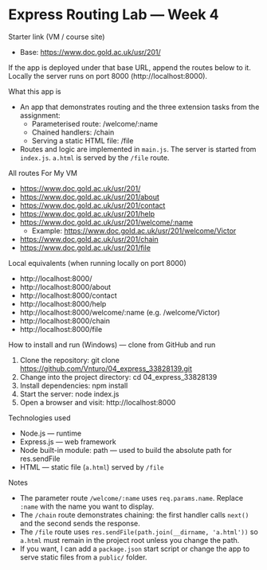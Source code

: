 # Express Routing Lab — Week 4

Starter link (VM / course site)
- Base: https://www.doc.gold.ac.uk/usr/201/

If the app is deployed under that base URL, append the routes below to it. Locally the server runs on port 8000 (http://localhost:8000).

What this app is
- An app that demonstrates routing and the three extension tasks from the assignment:
  - Parameterised route: /welcome/:name
  - Chained handlers: /chain
  - Serving a static HTML file: /file
- Routes and logic are implemented in `main.js`. The server is started from `index.js`. `a.html` is served by the `/file` route.

All routes For My VM
- https://www.doc.gold.ac.uk/usr/201/  
- https://www.doc.gold.ac.uk/usr/201/about  
- https://www.doc.gold.ac.uk/usr/201/contact  
- https://www.doc.gold.ac.uk/usr/201/help  
- https://www.doc.gold.ac.uk/usr/201/welcome/:name  
  - Example: https://www.doc.gold.ac.uk/usr/201/welcome/Victor
- https://www.doc.gold.ac.uk/usr/201/chain  
- https://www.doc.gold.ac.uk/usr/201/file

Local equivalents (when running locally on port 8000)
- http://localhost:8000/  
- http://localhost:8000/about  
- http://localhost:8000/contact  
- http://localhost:8000/help  
- http://localhost:8000/welcome/:name  (e.g. /welcome/Victor)  
- http://localhost:8000/chain  
- http://localhost:8000/file

How to install and run (Windows) — clone from GitHub and run
1. Clone the repository:
   git clone https://github.com/Vnturo/04_express_33828139.git
2. Change into the project directory:
   cd 04_express_33828139
3. Install dependencies:
   npm install
4. Start the server:
   node index.js
5. Open a browser and visit:
   http://localhost:8000


Technologies used
- Node.js — runtime
- Express.js — web framework
- Node built-in module: path — used to build the absolute path for res.sendFile
- HTML — static file (`a.html`) served by `/file`

Notes
- The parameter route `/welcome/:name` uses `req.params.name`. Replace `:name` with the name you want to display.
- The `/chain` route demonstrates chaining: the first handler calls `next()` and the second sends the response.
- The `/file` route uses `res.sendFile(path.join(__dirname, 'a.html'))` so `a.html` must remain in the project root unless you change the path.
- If you want, I can add a `package.json` start script or change the app to serve static files from a `public/` folder.